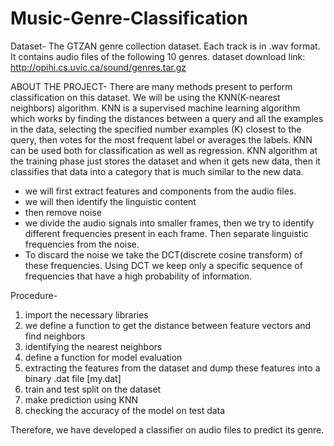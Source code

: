 # Music-Genre-Classification
Dataset- The GTZAN genre collection dataset. Each track is in .wav format. It contains audio files of the following 10 genres.
dataset download link: http://opihi.cs.uvic.ca/sound/genres.tar.gz

ABOUT THE PROJECT-
There are many methods present to perform classification on this dataset. We will be using the KNN(K-nearest neighbors) algorithm.
KNN is a supervised machine learning algorithm which works by finding the distances between a query and all the examples in the data, selecting the specified number examples (K) closest to the query, then votes for the most frequent label or averages the labels.
KNN can be used both for classification as well as regression.
KNN algorithm at the training phase just stores the dataset and when it gets new data, then it classifies that data into a category that is much similar to the new data.

- we will first extract features and components from the audio files.
- we will then identify the linguistic content
- then remove noise
- we divide the audio signals into smaller frames, then we try to identify different frequencies present in each frame. Then  separate linguistic frequencies from the noise.
- To discard the noise we take the DCT(discrete cosine transform) of these frequencies. Using DCT we keep only a specific sequence of frequencies that have a high probability of information.

Procedure-
1. import the necessary libraries
2. we define a function to get the distance between feature vectors and find neighbors
3. identifying the nearest neighbors
4. define a function for model evaluation
5. extracting the features from the dataset and dump these features into a binary .dat file [my.dat]
6. train and test split on the dataset
7. make prediction using KNN
8. checking the accuracy of the model on test data

Therefore, we have developed a classifier on audio files to predict its genre.

